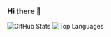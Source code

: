### Hi there 👋

<!--
**xiaoxiaoleo/xiaoxiaoleo** is a ✨ _special_ ✨ repository because its `README.md` (this file) appears on your GitHub profile.

Here are some ideas to get you started:

- 🔭 I’m currently working on ...
- 🌱 I’m currently learning ...
- 👯 I’m looking to collaborate on ...
- 🤔 I’m looking for help with ...
- 💬 Ask me about ...
- 📫 How to reach me: ...
- 😄 Pronouns: ...
- ⚡ Fun fact: ...
-->

![GitHub Stats](https://github-readme-stats.vercel.app/api?username=xiaoxiaoleo&show_icons=true&&line_height=40)
![Top Languages](https://github-readme-stats.vercel.app/api/top-langs/?username=xiaoxiaoleo&show_icons=true)
